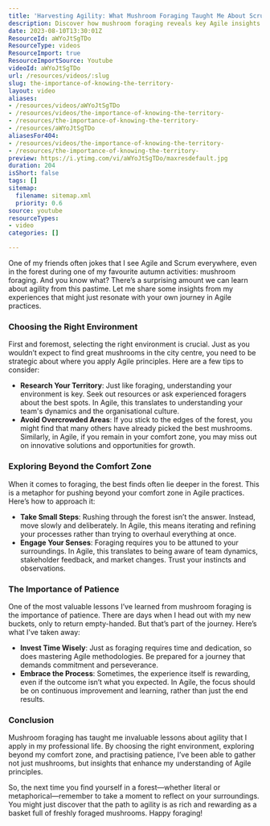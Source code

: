 ```yaml
---
title: 'Harvesting Agility: What Mushroom Foraging Taught Me About Scrum and Team Dynamics'
description: Discover how mushroom foraging reveals key Agile insights! Learn to choose the right environment, embrace patience, and push beyond your comfort zone.
date: 2023-08-10T13:30:01Z
ResourceId: aWYoJtSgTDo
ResourceType: videos
ResourceImport: true
ResourceImportSource: Youtube
videoId: aWYoJtSgTDo
url: /resources/videos/:slug
slug: the-importance-of-knowing-the-territory-
layout: video
aliases:
- /resources/videos/aWYoJtSgTDo
- /resources/videos/the-importance-of-knowing-the-territory-
- /resources/the-importance-of-knowing-the-territory-
- /resources/aWYoJtSgTDo
aliasesFor404:
- /resources/videos/the-importance-of-knowing-the-territory-
- /resources/the-importance-of-knowing-the-territory-
preview: https://i.ytimg.com/vi/aWYoJtSgTDo/maxresdefault.jpg
duration: 204
isShort: false
tags: []
sitemap:
  filename: sitemap.xml
  priority: 0.6
source: youtube
resourceTypes:
- video
categories: []

---
```

One of my friends often jokes that I see Agile and Scrum everywhere, even in the forest during one of my favourite autumn activities: mushroom foraging. And you know what? There’s a surprising amount we can learn about agility from this pastime. Let me share some insights from my experiences that might just resonate with your own journey in Agile practices.

### Choosing the Right Environment

First and foremost, selecting the right environment is crucial. Just as you wouldn’t expect to find great mushrooms in the city centre, you need to be strategic about where you apply Agile principles. Here are a few tips to consider:

- **Research Your Territory**: Just like foraging, understanding your environment is key. Seek out resources or ask experienced foragers about the best spots. In Agile, this translates to understanding your team's dynamics and the organisational culture.
- **Avoid Overcrowded Areas**: If you stick to the edges of the forest, you might find that many others have already picked the best mushrooms. Similarly, in Agile, if you remain in your comfort zone, you may miss out on innovative solutions and opportunities for growth.

### Exploring Beyond the Comfort Zone

When it comes to foraging, the best finds often lie deeper in the forest. This is a metaphor for pushing beyond your comfort zone in Agile practices. Here’s how to approach it:

- **Take Small Steps**: Rushing through the forest isn’t the answer. Instead, move slowly and deliberately. In Agile, this means iterating and refining your processes rather than trying to overhaul everything at once.
- **Engage Your Senses**: Foraging requires you to be attuned to your surroundings. In Agile, this translates to being aware of team dynamics, stakeholder feedback, and market changes. Trust your instincts and observations.

### The Importance of Patience

One of the most valuable lessons I’ve learned from mushroom foraging is the importance of patience. There are days when I head out with my new buckets, only to return empty-handed. But that’s part of the journey. Here’s what I’ve taken away:

- **Invest Time Wisely**: Just as foraging requires time and dedication, so does mastering Agile methodologies. Be prepared for a journey that demands commitment and perseverance.
- **Embrace the Process**: Sometimes, the experience itself is rewarding, even if the outcome isn’t what you expected. In Agile, the focus should be on continuous improvement and learning, rather than just the end results.

### Conclusion

Mushroom foraging has taught me invaluable lessons about agility that I apply in my professional life. By choosing the right environment, exploring beyond my comfort zone, and practising patience, I’ve been able to gather not just mushrooms, but insights that enhance my understanding of Agile principles.

So, the next time you find yourself in a forest—whether literal or metaphorical—remember to take a moment to reflect on your surroundings. You might just discover that the path to agility is as rich and rewarding as a basket full of freshly foraged mushrooms. Happy foraging!
